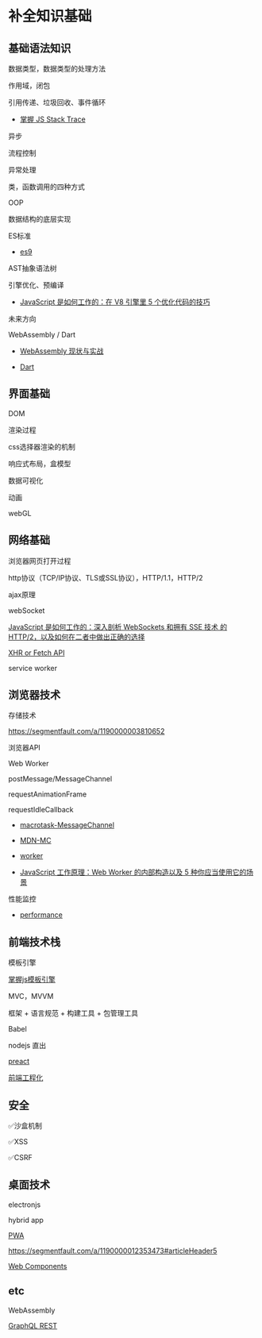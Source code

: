 # 补全知识基础

## 基础语法知识

数据类型，数据类型的处理方法

作用域，闭包

引用传递、垃圾回收、事件循环

* [掌握 JS Stack Trace](http://jartto.wang/2017/12/09/grasp-js-stack-trace/)

异步

流程控制

异常处理

类，函数调用的四种方式

OOP

数据结构的底层实现

ES标准

* [es9](https://juejin.im/post/5b2a186cf265da596d04a648)

AST抽象语法树

引擎优化、预编译

* [JavaScript 是如何工作的：在 V8 引擎里 5 个优化代码的技巧](https://github.com/xitu/gold-miner/blob/master/TODO/how-javascript-works-inside-the-v8-engine-5-tips-on-how-to-write-optimized-code.md)

未来方向

WebAssembly / Dart

* [WebAssembly 现状与实战](https://www.ibm.com/developerworks/cn/web/wa-lo-webassembly-status-and-reality/index.html)

* [Dart](https://www.dartlang.org/)

## 界面基础

DOM

渲染过程

css选择器渲染的机制

响应式布局，盒模型

数据可视化

动画

webGL

## 网络基础

浏览器网页打开过程

http协议（TCP/IP协议、TLS或SSL协议），HTTP/1.1，HTTP/2

ajax原理

webSocket

[JavaScript 是如何工作的：深入剖析 WebSockets 和拥有 SSE 技术 的 HTTP/2，以及如何在二者中做出正确的选择](https://github.com/xitu/gold-miner/blob/master/TODO/how-javascript-works-deep-dive-into-websockets-and-http-2-with-sse-how-to-pick-the-right-path.md)

[XHR or Fetch API](http://jartto.wang/2017/01/17/xhr-or-fetch-api/)

service worker

## 浏览器技术

存储技术

<https://segmentfault.com/a/1190000003810652>

浏览器API

  Web Worker

  postMessage/MessageChannel

  requestAnimationFrame

  requestIdleCallback

* [macrotask-MessageChannel](https://www.jianshu.com/p/4f07ef18b5d7)

* [MDN-MC](https://developer.mozilla.org/zh-CN/docs/Web/API/MessageChannel)

* [worker](https://segmentfault.com/a/1190000012528806)

* [JavaScript 工作原理：Web Worker 的内部构造以及 5 种你应当使用它的场景](https://github.com/xitu/gold-miner/blob/master/TODO/how-javascript-works-the-building-blocks-of-web-workers-5-cases-when-you-should-use-them.md)

性能监控

* [performance](https://www.cnblogs.com/zhuyang/p/4789020.html)

## 前端技术栈

模板引擎

[掌握js模板引擎](http://jartto.wang/2016/09/15/grasp-a-js-template-engine/)

MVC，MVVM

框架 + 语言规范 + 构建工具 + 包管理工具

Babel

nodejs 直出

[preact](https://github.com/Tencent/omi)

[前端工程化](https://blog.csdn.net/qq_19238139/article/details/79754825)

## 安全

✅沙盒机制

✅XSS

✅CSRF

## 桌面技术

electronjs

hybrid app

[PWA](https://segmentfault.com/a/1190000015705532?utm_source=weekly&utm_medium=email&utm_campaign=email_weekly)

<https://segmentfault.com/a/1190000012353473#articleHeader5>

[Web Components](https://developer.mozilla.org/zh-CN/docs/Web/Web_Components)

## etc

WebAssembly

[GraphQL REST](https://www.jianshu.com/p/2ad286397f7a?open_source=weibo_search)
